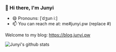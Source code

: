 ### 👋 Hi there, I'm Junyi

- 😄 Pronouns: [ˈdʒun iː]
- 📫 You can reach me at: me#junyi.pw (replace #)


Welcome to my blog: https://blog.junyi.pw

![Junyi's github stats](https://github-readme-stats.vercel.app/api?username=Military-Doctor&show_icons=true)






<!--
**Military-Doctor/Military-Doctor** is a ✨ _special_ ✨ repository because its `README.md` (this file) appears on your GitHub profile.

Here are some ideas to get you started:

- 🔭 I’m currently working on ...
- 🌱 I’m currently learning ...
- 👯 I’m looking to collaborate on ...
- 🤔 I’m looking for help with ...
- 💬 Ask me about ...
- 📫 How to reach me: ...
- 😄 Pronouns: ...
- ⚡ Fun fact: ...
-->
